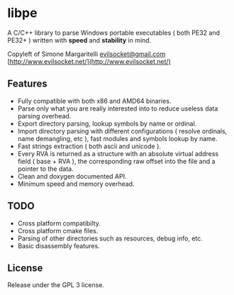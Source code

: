 # libpe

A C/C++ library to parse Windows portable executables ( both PE32 and PE32+ ) written with **speed** and **stability** in mind.

Copyleft of Simone Margaritelli <evilsocket@gmail.com>  
[http://www.evilsocket.net/](http://www.evilsocket.net/)

## Features
 
* Fully compatible with both x86 and AMD64 binaries.
* Parse only what you are really interested into to reduce useless data parsing overhead.
* Export directory parsing, lookup symbols by name or ordinal.
* Import directory parsing with different configurations ( resolve ordinals, name demangling, etc ), fast modules and symbols lookup by name.
* Fast strings extraction ( both ascii and unicode ).
* Every RVA is returned as a structure with an absolute virtual address field ( base + RVA ), the corresponding raw offset into the file and a pointer to the data.  
* Clean and doxygen documented API.  
* Minimum speed and memory overhead.

## TODO

* Cross platform compatibilty.
* Cross platform cmake files.
* Parsing of other directories such as resources, debug info, etc.
* Basic disassembly features.

## License  

Release under the GPL 3 license.